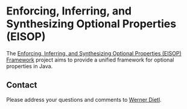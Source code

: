 # Enforcing, Inferring, and Synthesizing Optional Properties (EISOP)

The [Enforcing, Inferring, and Synthesizing Optional Properties (EISOP) Framework](https://eisop.uwaterloo.ca/) project
aims to provide a unified framework for optional properties in Java.

## Contact

Please address your questions and comments to
[Werner Dietl](https://ece.uwaterloo.ca/~wdietl/contact.html).

